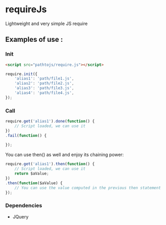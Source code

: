 # requireJs
Lightweight and very simple JS require

## Examples of use :
### Init

```html
<script src="pathtojs/require.js"></script>
```

```js
require.init({
    'alias1': 'path/file1.js',
    'alias2': 'path/file2.js',
    'alias3': 'path/file3.js',
    'alias4': 'path/file4.js',
});
```

### Call
```js
require.get('alias1').done(function() {
	// Script loaded, we can use it
})
.fail(function() {
	
});
```

You can use then() as well and enjoy its chaining power:

```js
require.get('alias1').then(function() {
	// Script loaded, we can use it
	return $aValue;
})
.then(function($aValue) {
	// You can use the value computed in the previous then statement 
});
```

### Dependencies
 - JQuery
